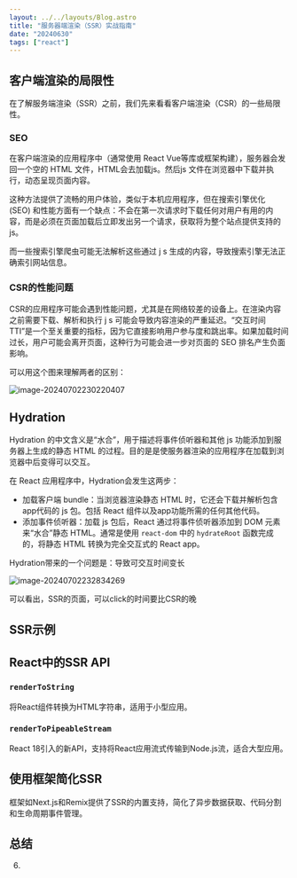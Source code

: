 ```yaml
---
layout: ../../layouts/Blog.astro
title: "服务器端渲染（SSR）实战指南"
date: "20240630"
tags: ["react"]
---
```




## 客户端渲染的局限性

在了解服务端渲染（SSR）之前，我们先来看看客户端渲染（CSR）的一些局限性。

### SEO

在客户端渲染的应用程序中（通常使用 React  Vue等库或框架构建），服务器会发回一个空的 HTML 文件，HTML会去加载js。然后js 文件在浏览器中下载并执行，动态呈现页面内容。

这种方法提供了流畅的用户体验，类似于本机应用程序，但在搜索引擎优化 (SEO) 和性能方面有一个缺点：不会在第一次请求时下载任何对用户有用的内容，而是必须在页面加载后立即发出另一个请求，获取将为整个站点提供支持的 js。

而一些搜索引擎爬虫可能无法解析这些通过 j s 生成的内容，导致搜索引擎无法正确索引网站信息。

### CSR的性能问题

CSR的应用程序可能会遇到性能问题，尤其是在网络较差的设备上。在渲染内容之前需要下载、解析和执行 j s 可能会导致内容渲染的严重延迟。“交互时间TTI”是一个至关重要的指标，因为它直接影响用户参与度和跳出率。如果加载时间过长，用户可能会离开页面，这种行为可能会进一步对页面的 SEO 排名产生负面影响。

可以用这个图来理解两者的区别：

![image-20240702230220407](/Users/tongtong/code/blog/src/pages/til/assets/image-20240702230220407.png)



## Hydration

Hydration 的中文含义是“水合”，用于描述将事件侦听器和其他 js 功能添加到服务器上生成的静态 HTML 的过程。目的是是使服务器渲染的应用程序在加载到浏览器中后变得可以交互。

在 React 应用程序中，Hydration会发生这两步：

- 加载客户端 bundle：当浏览器渲染静态 HTML 时，它还会下载并解析包含app代码的 js 包。包括 React 组件以及app功能所需的任何其他代码。
- 添加事件侦听器：加载 js 包后，React 通过将事件侦听器添加到 DOM 元素来“水合”静态 HTML。通常是使用 `react-dom` 中的 `hydrateRoot` 函数完成的，将静态 HTML 转换为完全交互式的 React app。

Hydration带来的一个问题是：导致可交互时间变长

![image-20240702232834269](/Users/tongtong/code/blog/src/pages/til/assets/image-20240702232834269.png)

可以看出，SSR的页面，可以click的时间要比CSR的晚

## SSR示例



## React中的SSR API

### **`renderToString`**

将React组件转换为HTML字符串，适用于小型应用。

### **`renderToPipeableStream`**

React 18引入的新API，支持将React应用流式传输到Node.js流，适合大型应用。



## 使用框架简化SSR

框架如Next.js和Remix提供了SSR的内置支持，简化了异步数据获取、代码分割和生命周期事件管理。



## 总结

6. 

